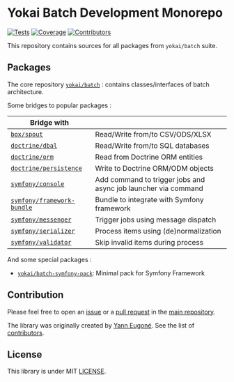 # Yokai Batch Development Monorepo

[![Tests](https://img.shields.io/github/workflow/status/yokai-php/batch-src/Tests?style=flat-square&label=tests)](https://github.com/yokai-php/batch-src/actions)
[![Coverage](https://img.shields.io/codecov/c/github/yokai-php/batch-src?style=flat-square)](https://codecov.io/gh/yokai-php/batch-src)
[![Contributors](https://img.shields.io/github/contributors/yokai-php/batch-src?style=flat-square)](https://github.com/yokai-php/batch-src/graphs/contributors)

This repository contains sources for all packages from `yokai/batch` suite.


## Packages

The core repository [`yokai/batch`](https://github.com/yokai-php/batch) : contains classes/interfaces of batch architecture.

Some bridges to popular packages :

| Bridge with                                                                           |                                                                   |
| ------------------------------------------------------------------------------------- | ----------------------------------------------------------------- |
| [`box/spout`](https://github.com/yokai-php/batch-box-spout)                           | Read/Write from/to CSV/ODS/XLSX                                   |
| [`doctrine/dbal`](https://github.com/yokai-php/batch-doctrine-dbal)                   | Read/Write from/to SQL databases                                  |
| [`doctrine/orm`](https://github.com/yokai-php/batch-doctrine-orm)                     | Read from Doctrine ORM entities                                   |
| [`doctrine/persistence`](https://github.com/yokai-php/batch-doctrine-persistence)     | Write to Doctrine ORM/ODM objects                                 |
| [`symfony/console`](https://github.com/yokai-php/batch-symfony-console)               | Add command to trigger jobs and async job launcher via command    |
| [`symfony/framework-bundle`](https://github.com/yokai-php/batch-symfony-framework)    | Bundle to integrate with Symfony framework                        |
| [`symfony/messenger`](https://github.com/yokai-php/batch-symfony-serializer)          | Trigger jobs using message dispatch                               |
| [`symfony/serializer`](https://github.com/yokai-php/batch-symfony-serializer)         | Process items using (de)normalization                             |
| [`symfony/validator`](https://github.com/yokai-php/batch-symfony-validator)           | Skip invalid items during process                                 |

And some special packages :
- [`yokai/batch-symfony-pack`](https://github.com/yokai-php/batch-symfony-pack): Minimal pack for Symfony Framework


## Contribution

Please feel free to open an [issue](https://github.com/yokai-php/batch-src/issues)
or a [pull request](https://github.com/yokai-php/batch-src/pulls)
in the [main repository](https://github.com/yokai-php/batch-src).

The library was originally created by [Yann Eugoné](https://github.com/yann-eugone).
See the list of [contributors](https://github.com/yokai-php/batch-src/contributors).


## License

This library is under MIT [LICENSE](LICENSE).
